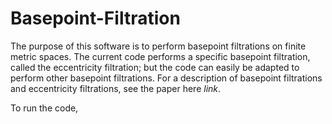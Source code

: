 # Basepoint-Filtration
The purpose of this software is to perform basepoint filtrations on finite metric spaces. The current code performs a specific basepoint filtration, called the eccentricity filtration; but the code can easily be adapted to perform other basepoint filtrations. For a description of basepoint filtrations and eccentricity filtrations, see the paper here *link*.

To run the code, 
